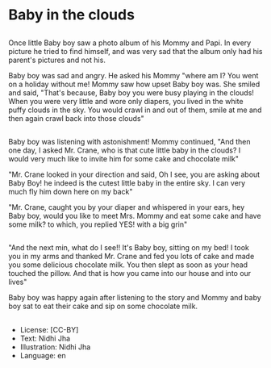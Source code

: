 # Baby in the clouds

##
Once little Baby boy saw a photo album of his Mommy and Papi. In every picture he tried to find himself, and was very sad that the album only had his parent's pictures and not his.

Baby boy was sad and angry. He asked his Mommy "where am I? You went on a holiday without me! Mommy saw how upset Baby boy was. She smiled and said, "That's because, Baby boy you were busy playing in the clouds! When you were very little and wore only diapers, you lived in the white puffy clouds in the sky. You would crawl in and out of them, smile at me and then again crawl back into those clouds"

##
Baby boy was listening with astonishment! Mommy continued, "And then one day, I asked Mr. Crane, who is that cute little baby in the clouds? I would very much like to invite him for some cake and chocolate milk"

"Mr. Crane looked in your direction and said, Oh I see, you are asking about Baby Boy! he indeed is the cutest little baby in the entire sky. I can very much fly him down here on my back"

"Mr. Crane, caught you by your diaper and whispered in your ears, hey Baby boy, would you like to meet Mrs. Mommy and eat some cake and have some milk? to which, you replied YES! with a big grin"

##
"And the next min, what do I see!! It's Baby boy, sitting on my bed! I took you in my arms and thanked Mr. Crane and fed you lots of cake and made you some delicious chocolate milk. You then slept as soon as your head touched the pillow. And that is how you came into our house and into our lives"

Baby boy was happy again after listening to the story and Mommy and baby boy sat to eat their cake and sip on some chocolate milk.

##
* License: [CC-BY]
* Text: Nidhi Jha
* Illustration: Nidhi Jha
* Language: en
